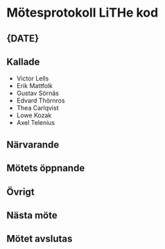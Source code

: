 # Mötesprotokoll LiTHe kod

## {DATE}

## Kallade

- Victor Lells
- Erik Mattfolk
- Gustav Sörnäs
- Edvard Thörnros
- Thea Carlqvist
- Lowe Kozak
- Axel Telenius

## Närvarande

## Mötets öppnande

## Övrigt

## Nästa möte

## Mötet avslutas
